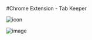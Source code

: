 #Chrome Extension - Tab Keeper

![icon](https://github.com/NI-TECH-hub/Chrome-Extension-Tab-Keeper/assets/76203883/07ed4846-4d27-4989-a27a-6bb8bebaa521)

![image](https://github.com/NI-TECH-hub/Chrome-Extension-Tab-Keeper/assets/76203883/9fdfa041-5566-48ce-9dc7-2afc7cd0cf11)
